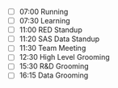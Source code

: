- [ ] 07:00 Running
- [ ] 07:30 Learning
- [ ] 11:00 RED Standup
- [ ] 11:20 SAS Data Standup
- [ ] 11:30 Team Meeting
- [ ] 12:30 High Level Grooming
- [ ] 15:30 R&D Grooming
- [ ] 16:15 Data Grooming